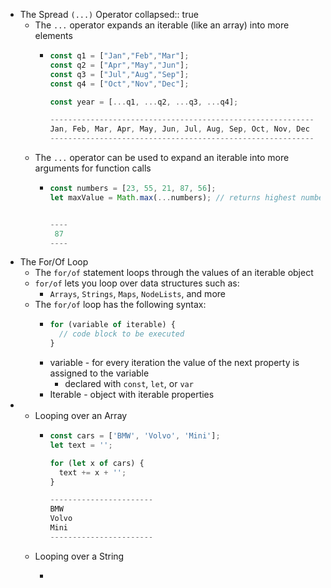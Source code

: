 - The Spread `(...)` Operator
  collapsed:: true
	- The `...` operator expands an iterable (like an array) into more elements
		- ``` javascript
		  const q1 = ["Jan","Feb","Mar"];
		  const q2 = ["Apr","May","Jun"];
		  const q3 = ["Jul","Aug","Sep"];
		  const q4 = ["Oct","Nov","Dec"];
		  
		  const year = [...q1, ...q2, ...q3, ...q4];
		  
		  -----------------------------------------------------------
		  Jan, Feb, Mar, Apr, May, Jun, Jul, Aug, Sep, Oct, Nov, Dec
		  -----------------------------------------------------------
		  ```
	- The `...` operator can be used to expand an iterable into more arguments for function calls
		- ``` javascript
		  const numbers = [23, 55, 21, 87, 56];
		  let maxValue = Math.max(...numbers); // returns highest number
		  
		  
		  ----
		   87
		  ----
		  
		  ```
- The For/Of Loop
	- The `for/of` statement loops through the values of an iterable object
	- `for/of` lets you loop over data structures such as:
		- `Arrays`, `Strings`, `Maps`, `NodeLists`, and more
	- The `for/of` loop has the following syntax:
		- ``` javascript
		  for (variable of iterable) {
		  	// code block to be executed
		  }
		  ```
		- variable - for every iteration the value of the next property is assigned to the variable
			- declared with `const`, `let`, or `var`
		- Iterable - object with iterable properties
-
	- Looping over an Array
		- ``` javascript
		  const cars = ['BMW', 'Volvo', 'Mini'];
		  let text = '';
		  
		  for (let x of cars) {
		    text += x + '';
		  }
		  
		  -----------------------
		  BMW
		  Volvo
		  Mini
		  -----------------------
		  ```
	- Looping over a String
		- ``` javascript
		  
		  
		  ```